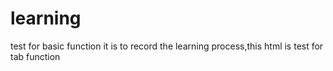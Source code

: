 # learning
test for basic function
it is to record the learning process,this html is test for tab function 
